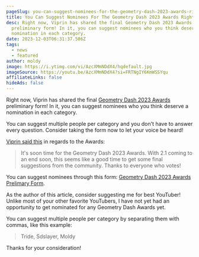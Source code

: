 ```yaml
---
pageSlug: you-can-suggest-nominees-for-the-geometry-dash-2023-awards-right-now
title: You Can Suggest Nominees For The Geometry Dash 2023 Awards Right Now
desc: Right now, Viprin has shared the final Geometry Dash 2023 Awards
  preliminary form! In it, you can suggest nominees who you think deserve a
  nomination in each category.
date: 2023-12-03T06:31:37.586Z
tags:
  - news
  - featured
author: moldy
image: https://i.ytimg.com/vi/AzcXMmNDdX4/hqdefault.jpg
imageSource: https://youtu.be/AzcXMmNDdX4?si=FRTNgIY6KmWSSYqu
affiliateLinks: false
hideAds: false
---
```

Right now, Viprin has shared the final [Geometry Dash 2023 Awards](/posts/how-to-fix-youtuber-inclusivity-in-the-geometry-dash-awards/) preliminary form! In it, you can suggest nominees who you think deserve a nomination in each category.

You can suggest multiple people per category and you don't have to answer every question. Consider taking the form now to let your voice be heard!

[Viprin said this](https://twitter.com/vipringd/status/1731128647551991914) in regards to the Awards:

> It's soon time for the Geometry Dash 2023 Awards. With 2.1 coming to an end soon, this seems like a good time to get some final suggestions from the community. Thanks to everyone who votes!

You can suggest nominees through this form: [Geometry Dash 2023 Awards Prelimary Form](https://forms.gle/hJhTwkgrx1ynniwx6).

As the author of this article, consider suggesting me for best YouTuber! Unlike most of your other favorite YouTubers, I have not yet had an opportunity to get nominated for any Geometry Dash Awards yet.

You can suggest multiple people per category by separating them with commas, like this example: 

> Tride, Sdslayer, Moldy

Thanks for your consideration!